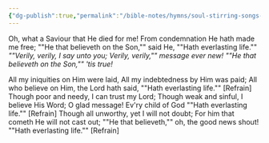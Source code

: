 ```yaml
---
{"dg-publish":true,"permalink":"/bible-notes/hymns/soul-stirring-songs-and-hymns/verily-verily/","title":"Verily, Verily"}
---
```



Oh, what a Saviour that He died for me!
From condemnation He hath made me free;
""He that believeth on the Son,"" said He,
""Hath everlasting life.""
*""Verily, verily, I say unto you;
Verily, verily,"" message ever new!
""He that believeth on the Son,"" 'tis true!*

All my iniquities on Him were laid,
All my indebtedness by Him was paid;
All who believe on Him, the Lord hath said,
""Hath everlasting life."" [Refrain]
Though poor and needy, I can trust my Lord;
Though weak and sinful, I believe His Word;
O glad message! Ev'ry child of God
""Hath everlasting life."" [Refrain]
Though all unworthy, yet I will not doubt;
For him that cometh He will not cast out;
""He that believeth,"" oh, the good news shout!
""Hath everlasting life."" [Refrain]